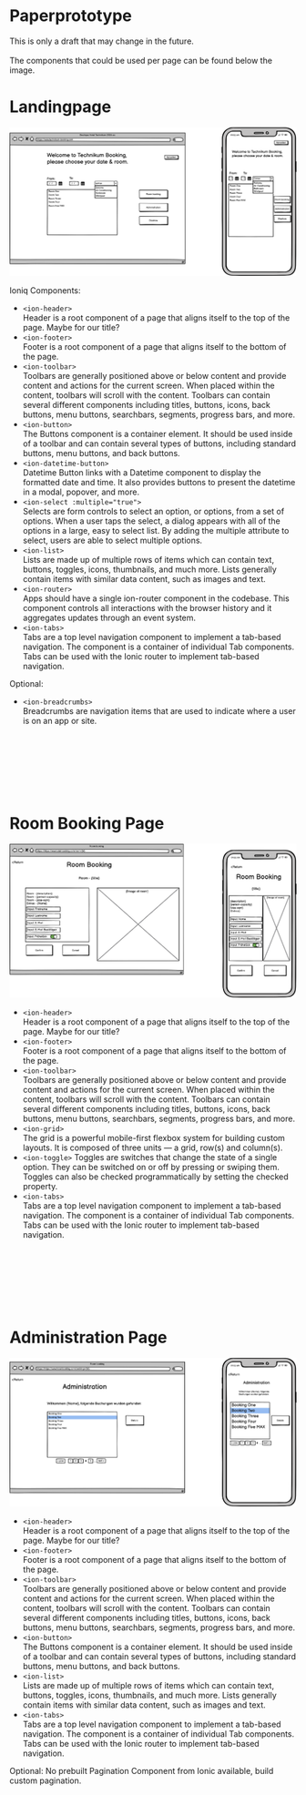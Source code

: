 # Paperprototype  

This is only a draft that may change in the future.  
<br> 
The components that could be used per page can be found below the image.
  

  
# Landingpage

![Landingpage](img/Landingpage.png)

Ioniq Components:
- `<ion-header>`  
Header is a root component of a page that aligns itself to the top of the page. 
Maybe for our title?
- `<ion-footer>`  
Footer is a root component of a page that aligns itself to the bottom of the page.
- `<ion-toolbar>`  
Toolbars are generally positioned above or below content and provide content and actions for the current screen. When placed within the content, toolbars will scroll with the content. Toolbars can contain several different components including titles, buttons, icons, back buttons, menu buttons, searchbars, segments, progress bars, and more.
- `<ion-button>`  
The Buttons component is a container element. It should be used inside of a toolbar and can contain several types of buttons, including standard buttons, menu buttons, and back buttons.
- `<ion-datetime-button>`  
Datetime Button links with a Datetime component to display the formatted date and time. It also provides buttons to present the datetime in a modal, popover, and more.
- `<ion-select :multiple="true">`  
Selects are form controls to select an option, or options, from a set of options. When a user taps the select, a dialog appears with all of the options in a large, easy to select list. By adding the multiple attribute to select, users are able to select multiple options.
- `<ion-list>`  
Lists are made up of multiple rows of items which can contain text, buttons, toggles, icons, thumbnails, and much more. Lists generally contain items with similar data content, such as images and text.
- `<ion-router>`  
Apps should have a single ion-router component in the codebase. This component controls all interactions with the browser history and it aggregates updates through an event system.
- `<ion-tabs>`  
Tabs are a top level navigation component to implement a tab-based navigation. The component is a container of individual Tab components. Tabs can be used with the Ionic router to implement tab-based navigation.


Optional:
- `<ion-breadcrumbs>`  
Breadcrumbs are navigation items that are used to indicate where a user is on an app or site.


<br><br><br><br><br><br>

# Room Booking Page


![Room Booking](img/Room-booking.png)
- `<ion-header>`    
Header is a root component of a page that aligns itself to the top of the page. 
Maybe for our title?
- `<ion-footer>`    
Footer is a root component of a page that aligns itself to the bottom of the page.
- `<ion-toolbar>`  
Toolbars are generally positioned above or below content and provide content and actions for the current screen. When placed within the content, toolbars will scroll with the content. Toolbars can contain several different components including titles, buttons, icons, back buttons, menu buttons, searchbars, segments, progress bars, and more.
- `<ion-grid>`    
The grid is a powerful mobile-first flexbox system for building custom layouts. It is composed of three units — a grid, row(s) and column(s).
- `<ion-toggle>`
Toggles are switches that change the state of a single option. They can be switched on or off by pressing or swiping them. Toggles can also be checked programmatically by setting the checked property.
- `<ion-tabs>`  
Tabs are a top level navigation component to implement a tab-based navigation. The component is a container of individual Tab components. Tabs can be used with the Ionic router to implement tab-based navigation.


<br><br><br><br><br><br>

# Administration Page

![Room Administration](img/Administration.png)
- `<ion-header>`  
Header is a root component of a page that aligns itself to the top of the page. 
Maybe for our title?
- `<ion-footer>`  
Footer is a root component of a page that aligns itself to the bottom of the page.
- `<ion-toolbar>`  
Toolbars are generally positioned above or below content and provide content and actions for the current screen. When placed within the content, toolbars will scroll with the content. Toolbars can contain several different components including titles, buttons, icons, back buttons, menu buttons, searchbars, segments, progress bars, and more.
- `<ion-button>`  
The Buttons component is a container element. It should be used inside of a toolbar and can contain several types of buttons, including standard buttons, menu buttons, and back buttons.
- `<ion-list>`  
Lists are made up of multiple rows of items which can contain text, buttons, toggles, icons, thumbnails, and much more. Lists generally contain items with similar data content, such as images and text.
- `<ion-tabs>`  
Tabs are a top level navigation component to implement a tab-based navigation. The component is a container of individual Tab components. Tabs can be used with the Ionic router to implement tab-based navigation.   
  
Optional:
No prebuilt Pagination Component from Ionic available, build custom pagination.